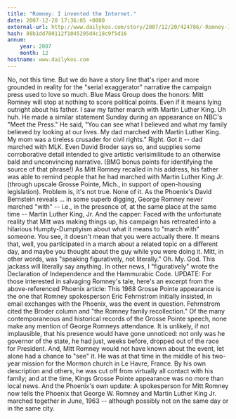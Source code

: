 ```yaml
---
title: "Romney: I invented the Internet."
date: 2007-12-20 17:36:05 +0000
external-url: http://www.dailykos.com/story/2007/12/20/424786/-Romney-I-invented-the-Internet
hash: 88b1dd780112f1045295d4c18c9f5d16
annum:
    year: 2007
    month: 12
hostname: www.dailykos.com
---
```


No, not this time. But we do have a story line that's riper and more grounded in reality for the "serial exaggerator" narrative the campaign press used to love so much.
  Blue Mass Group does the honors: 
  Mitt Romney will stop at nothing to score political points. Even if it means lying outright about his father.
   I saw my father march with Martin Luther King. 
  Uh huh.
   He made a similar statement Sunday during an appearance on NBC's "Meet the Press." He said, "You can see what I believed and what my family believed by looking at our lives. My dad marched with Martin Luther King. My mom was a tireless crusader for civil rights." 
  Right. Got it -- dad marched with MLK. Even David Broder says so, and supplies some corroborative detail intended to give artistic verisimilitude to an otherwise bald and unconvincing narrative. (BMG bonus points for identifying the source of that phrase!)
   As Mitt Romney recalled in his address, his father was able to remind people that he had marched with Martin Luther King Jr. (through upscale Grosse Pointe, Mich., in support of open-housing legislation). 
  Problem is, it's not true. None of it. As the Phoenix's David Bernstein reveals ... in some superb digging, George Romney never marched "with" -- i.e., in the presence of, at the same place at the same time -- Martin Luther King, Jr. 
  And the capper: 
  Faced with the unfortunate reality that Mitt was making things up, his campaign has retreated into a hilarious Humpty-Dumptyism about what it means to "march with" someone. You see, it doesn't mean that you were actually there. It means that, well, you participated in a march about a related topic on a different day, and maybe you thought about the guy while you were doing it.
  Mitt, in other words, was "speaking figuratively, not literally." 
  Oh. My. God. This jackass will literally say anything.
  In other news, I "figuratively" wrote the Declaration of Independence and the Hammurabic Code.
  UPDATE: For those interested in salvaging Romney's tale, here's an excerpt from the above-referenced Phoenix article: 
  This 1968 Grosse Pointe appearance is the one that Romney spokesperson Eric Fehrnstrom initially insisted, in email exchanges with the Phoenix, was the event in question. Fehrnstrom cited the Broder column and "the Romney family recollection."
  Of the many contemporaneous and historical records of the Grosse Pointe speech, none make any mention of George Romneys attendance. It is unlikely, if not implausible, that his presence would have gone unnoticed: not only was he governor of the state, he had just, weeks before, dropped out of the race for President.
  And, Mitt Romney would not have known about the event, let alone had a chance to "see" it. He was at that time in the middle of his two-year mission for the Mormon church in Le Havre, France. By his own description and others, he was cut off from virtually all contact with his family; and at the time, Kings Grosse Pointe appearance was no more than local news. 
  And the Phoenix's own update: 
  A spokesperson for Mitt Romney now tells the Phoenix that George W. Romney and Martin Luther King Jr. marched together in June, 1963 -- although possibly not on the same day or in the same city.
